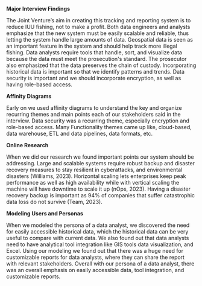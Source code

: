 **Major Interview Findings**

The Joint Venture’s aim in creating this tracking and reporting system is to reduce IUU fishing, not to make a profit. Both data engineers and analysts emphasize that the new system must be easily scalable and reliable, thus letting the system handle large amounts of data. Geospatial data is seen as an important feature in the system and should help track more illegal fishing. Data analysts require tools that handle, sort, and visualize data because the data must meet the prosecution's standard. The prosecutor also emphasized that the data preserves the chain of custody. Incorporating historical data is important so that we identify patterns and trends. Data security is important and we should incorporate encryption, as well as having role-based access.

**Affinity Diagrams**

Early on we used affinity diagrams to understand the key and organize recurring themes and main points each of our stakeholders said in the interview. Data security was a recurring theme, especially encryption and role-based access. Many Functionality themes came up like, cloud-based, data warehouse, ETL and data pipelines, data formats, etc. 

**Online Research**
	
When we did our research we found important points our system should be addressing. Large and scalable systems require robust backup and disaster recovery measures to stay resilient in cyberattacks, and environmental disasters (Williams, 2023). Horizontal scaling lets enterprises keep peak performance as well as high availability while with vertical scaling the machine will have downtime to scale it up (nOps, 2023). Having a disaster recovery backup is important as 94% of companies that suffer catastrophic data loss do not survive (Team, 2023).

**Modeling Users and Personas**
	
When we modeled the persona of a data analyst, we discovered the need for easily accessible historical data, which the historical data can be very useful to compare with current data. We also found out that data analysts need to have analytical tool integration like GIS tools data visualization, and Excel. Using our modeling we found out that there was a huge need for customizable reports for data analysts, where they can share the report with relevant stakeholders. Overall with our persona of a data analyst, there was an overall emphasis on easily accessible data, tool integration, and customizable reports.
	
